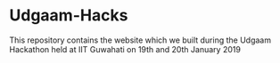 # Udgaam-Hacks
This repository contains the website which we built during the Udgaam Hackathon held at IIT Guwahati on 19th and 20th January 2019
